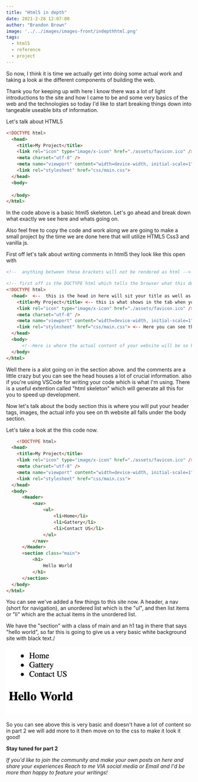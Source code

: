 ```yaml
---
title: "Html5 in depth"
date: 2021-2-28 12:07:00
author: "Brandon Brown"
image: '../../images/images-front/indepthhtml.png'
tags:
  - html5
  - reference
  - project
---
```


So now, I think it is time we actually get into doing some actual work and taking a look ai the different components of building the web.  

Thank you for keeping up with here I know there was a lot of light introductions to the site and how I came to be and some very basics of the web and the technologies so today I'd like to start breaking things down into tangeable useable bits of information.  

Let's talk about HTML5

```html
<!DOCTYPE html>
  <head>
    <title>My Project</title>
    <link rel="icon" type="image/x-icon" href="./assets/favicon.ico" />
    <meta charset="utf-8" />
    <meta name="viewport" content="width=device-width, initial-scale=1" />
    <link rel="stylesheet" href="css/main.css">
  </head>
  <body>
      
  </body>
</html>
```

In the code above is a basic html5 skeleton. Let's go ahead and break down what exactly we see here and whats going on.  

Also feel free to copy the code and work along we are going to make a small project by the time we are done here that will utilize HTML5 Css3 and vanilla js.  

First off let's talk about writing comments in html5 they look like this open with 
```html
<!--  anything between these brackets will not be rendered as html -->
```  

```html
<!-- first off is the DOCTYPE html which tells the browser what this doucment type is and how to handle it -->
<!DOCTYPE html>
  <head>  <--  this is the head in here will sit your title as well as other important information.
    <title>My Project</title> <-- this is what shows in the tab when you have your site open.
    <link rel="icon" type="image/x-icon" href="./assets/favicon.ico" /> <-- See the "link" tag here this is used in the head and brings in other files like css.
    <meta charset="utf-8" />
    <meta name="viewport" content="width=device-width, initial-scale=1" /> <-- this is what enables your site to be responsive. Without this your media queries wont work. (we'll get into those later)
    <link rel="stylesheet" href="css/main.css"> <-- Here you can see the css file being "linked" (we will talk about bringing that in when we get)
  </head> 
  <body>
      <!--Here is where the actual content of your website will be so headers, images, information, links to other sites. and so. -->
  </body>
</html>
```

Well there is a alot going on in the section above. and the comments are a little crazy but you can see the head houses a lot of crucial information. 
also if you're using VSCode for writing your code which is what I'm using. There is a useful extention called "html skeleton" which will generate all this for you to speed up development.  

Now let's talk about the body section this is where you will put your header tags, images, the actual info you see on th website all falls under the body section.  

Let's take a look at the this code now.

```html
    <!DOCTYPE html>
  <head>
    <title>My Project</title>
    <link rel="icon" type="image/x-icon" href="./assets/favicon.ico" />
    <meta charset="utf-8" />
    <meta name="viewport" content="width=device-width, initial-scale=1" />
    <link rel="stylesheet" href="css/main.css">
  </head>
  <body>
      <Header>
          <nav>
              <ul>
                  <li>Home</li>
                  <li>Gattery</li>
                  <li>Contact US</li>
              </ul>
          </nav>
      </Header>
      <section class="main">
          <h1>
              Hello World
          </h1>
      </section>
  </body>
</html>

```

You can see we've added a few things to this site now. A header, a nav (short for navigation), an unordered list which is the "ul", and then list items or "li" which are the actual items in the unordered list.  

We have the "section" with a class of main and an h1 tag in there that says "hello world", so far this is going to give us a very basic white background site with black text./

![basic website layout](../../images/images-md/firstShot.png)

So you can see above this is very basic and doesn't have a lot of content so in part 2 we will add more to it then move on to the css to make it look it good!   

**Stay tuned for part 2**

*If you'd like to join the community and make your own posts on here and share your experiences Reach to me VIA social media or Email and I'd be more than happy to feature your writings!*




